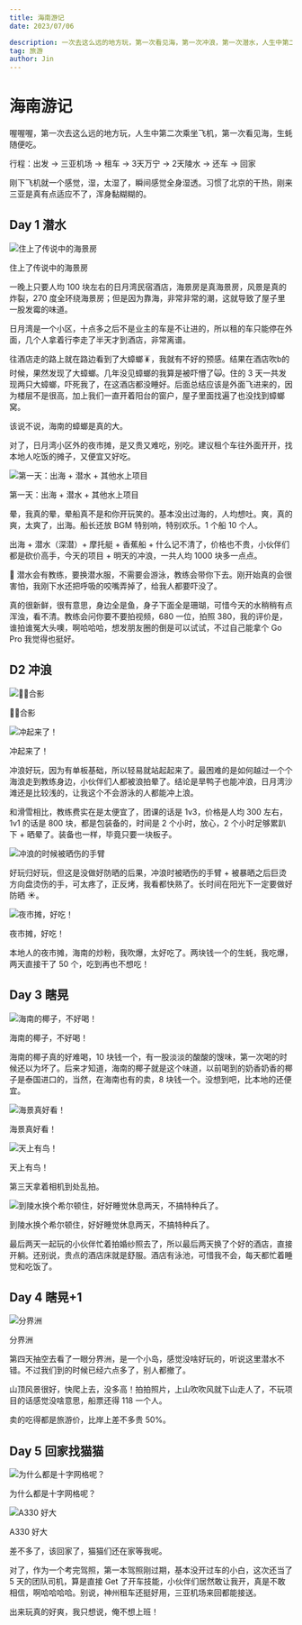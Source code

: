 ```yaml
---
title: 海南游记
date: 2023/07/06

description: 一次去这么远的地方玩，第一次看见海，第一次冲浪，第一次潜水，人生中第二次乘坐飞机，生蚝好便宜可以随便吃，休假旅行真的快乐，可以一直不用上班吗？
tag: 旅游
author: Jin
---
```


# 海南游记

喔喔喔，第一次去这么远的地方玩，人生中第二次乘坐飞机，第一次看见海，生蚝随便吃。

行程：出发 → 三亚机场 → 租车 → 3天万宁 → 2天陵水 → 还车 → 回家

刚下飞机就一个感觉，湿，太湿了，瞬间感觉全身湿透。习惯了北京的干热，刚来三亚是真有点适应不了，浑身黏糊糊的。

## Day 1 潜水

![住上了传说中的海景房](https://jsd.cdn.zzko.cn/gh/caijinyc/images@main/picx/IMG_5364.3bkkfh82wuu0.webp)

住上了传说中的海景房

一晚上只要人均 100 块左右的日月湾民宿酒店，海景房是真海景房，风景是真的炸裂，270 度全环绕海景房；但是因为靠海，非常非常的潮，这就导致了屋子里一股发霉的味道。

日月湾是一个小区，十点多之后不是业主的车是不让进的，所以租的车只能停在外面，几个人拿着行李走了半天才到酒店，非常离谱。

往酒店走的路上就在路边看到了大蟑螂🪳，我就有不好的预感。结果在酒店吹b的时候，果然发现了大蟑螂。几年没见蟑螂的我算是被吓懵了🙀。住的 3 天一共发现两只大蟑螂，吓死我了，在这酒店都没睡好。后面总结应该是外面飞进来的，因为楼层不是很高，加上我们一直开着阳台的窗户，屋子里面找遍了也没找到蟑螂窝。

该说不说，海南的蟑螂是真的大。

对了，日月湾小区外的夜市摊，是又贵又难吃，别吃。建议租个车往外面开开，找本地人吃饭的摊子，又便宜又好吃。

![第一天：出海 + 潜水 + 其他水上项目](https://jsd.cdn.zzko.cn/gh/caijinyc/images@main/picx/IMG_5296.476bhieoqfw0.webp)

第一天：出海 + 潜水 + 其他水上项目

晕，我真的晕，晕船真不是和你开玩笑的。基本没出过海的，人均想吐。爽，真的爽，太爽了，出海。船长还放 BGM 特别响，特别欢乐。1 个船 10 个人。

出海 + 潜水（深潜）+ 摩托艇 + 香蕉船 + 什么记不清了，价格也不贵，小伙伴们都是砍价高手，今天的项目 + 明天的冲浪，一共人均 1000 块多一点点。

🤿 潜水会有教练，要换潜水服，不需要会游泳，教练会带你下去。刚开始真的会很害怕，我刚下水还把呼吸的咬嘴弄掉了，给我人都要吓没了。

真的很新鲜，很有意思，身边全是鱼，身子下面全是珊瑚，可惜今天的水稍稍有点浑浊，看不清。教练会问你要不要拍视频，680 一位，拍照 380，我的评价是，谁拍谁冤大头噢，啊哈哈哈，想发朋友圈的倒是可以试试，不过自己能拿个 Go Pro 我觉得也挺好。


## D2 冲浪

![🏄‍♂️合影](https://jsd.cdn.zzko.cn/gh/caijinyc/images@main/picx/c26683f8698744f63e85c1b5de94f361.6hjd5un23sg0.webp)

🏄‍♂️合影

![冲起来了！](https://jsd.cdn.zzko.cn/gh/caijinyc/images@main/picx/9407812d81517a66728f62d78a4e621b.5cfqw5nile80.webp)

冲起来了！

冲浪好玩，因为有单板基础，所以轻易就站起起来了。最困难的是如何越过一个个海浪走到教练身边，小伙伴们人都被浪拍晕了。结论是旱鸭子也能冲浪，日月湾沙滩还是比较浅的，让我这个不会游泳的人都能冲上浪。

和滑雪相比，教练费实在是太便宜了，团课的话是 1v3，价格是人均 300 左右，1v1 的话是 800 块，都是包装备的，时间是 2 个小时，放心，2 个小时足够累趴下 + 晒晕了。装备也一样，毕竟只要一块板子。

![冲浪的时候被晒伤的手臂](https://jsd.cdn.zzko.cn/gh/caijinyc/images@main/20231230/6fae0a7180a5e9df2ead0a817b98951f68e40b43f6c510df14d79f241b1e39c4.2fqu9a63o6as.webp)

好玩归好玩，但这是没做好防晒的后果，冲浪时被晒伤的手臂 + 被暴晒之后巨烫方向盘烫伤的手，可太疼了，正反烤，我看都快熟了。长时间在阳光下一定要做好防晒 ☀️。

![夜市摊，好吃！](https://jsd.cdn.zzko.cn/gh/caijinyc/images@main/picx/IMG_5304.7l3xxx2vjjk0.webp)

夜市摊，好吃！

本地人的夜市摊，海南的炒粉，我吹爆，太好吃了。两块钱一个的生蚝，我吃爆，两天直接干了 50 个，吃到再也不想吃！

## Day 3 瞎晃

![海南的椰子，不好喝！](https://jsd.cdn.zzko.cn/gh/caijinyc/images@main/picx/F9C5D09E-0E23-45C9-A6F8-E7707D03D5E9_1_105_c.4aucxncznm40.webp)

海南的椰子，不好喝！

海南的椰子真的好难喝，10 块钱一个，有一股淡淡的酸酸的馊味，第一次喝的时候还以为坏了。后来才知道，海南的椰子就是这个味道，以前喝到的奶香奶香的椰子是泰国进口的，当然，在海南也有的卖，8 块钱一个。没想到吧，比本地的还便宜。

![海景真好看！](https://jsd.cdn.zzko.cn/gh/caijinyc/images@main/picx/DSC05597.54z4xunw3rs0.webp)

海景真好看！

![天上有鸟！](https://jsd.cdn.zzko.cn/gh/caijinyc/images@main/picx/DSC05708.483ayn5t9d40.jpg)

天上有鸟！

第三天拿着相机到处乱拍。

![到陵水换个希尔顿住，好好睡觉休息两天，不搞特种兵了。](https://jsd.cdn.zzko.cn/gh/caijinyc/images@main/picx/IMG_5368.sxrkgrurt28.webp)

到陵水换个希尔顿住，好好睡觉休息两天，不搞特种兵了。

最后两天一起玩的小伙伴忙着拍婚纱照去了，所以最后两天换了个好的酒店，直接开躺。还别说，贵点的酒店床就是舒服。酒店有泳池，可惜我不会，每天都忙着睡觉和吃饭了。

## Day 4 瞎晃+1

![分界洲](https://jsd.cdn.zzko.cn/gh/caijinyc/images@main/picx/IMG_5376.5g6jlctv83c0.webp)

分界洲

第四天抽空去看了一眼分界洲，是一个小岛，感觉没啥好玩的，听说这里潜水不错。不过我们到的时候已经六点多了，别人都撤了。

山顶风景很好，快爬上去，没多高！拍拍照片，上山吹吹风就下山走人了，不玩项目的话感觉没啥意思，船票还得 118 一个人。

卖的吃得都是旅游价，比岸上差不多贵 50%。

## Day 5 回家找猫猫

![为什么都是十字网格呢？](https://jsd.cdn.zzko.cn/gh/caijinyc/images@main/picx/IMG_5397.5zlfwio9xlw0.webp)

为什么都是十字网格呢？

![A330 好大](https://jsd.cdn.zzko.cn/gh/caijinyc/images@main/picx/IMG_5390.59np5m2ds3c.webp)

A330 好大

差不多了，该回家了，猫猫们还在家等我呢。

对了，作为一个考完驾照，第一本驾照刚过期，基本没开过车的小白，这次还当了 5 天的团队司机，算是直接 Get 了开车技能，小伙伴们居然敢让我开，真是不敢相信，啊哈哈哈哈。别说，神州租车还挺好用，三亚机场来回都能接送。

出来玩真的好爽，我只想说，俺不想上班！
